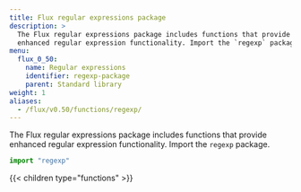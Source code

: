 ```yaml
---
title: Flux regular expressions package
description: >
  The Flux regular expressions package includes functions that provide
  enhanced regular expression functionality. Import the `regexp` package.
menu:
  flux_0_50:
    name: Regular expressions
    identifier: regexp-package
    parent: Standard library
weight: 1
aliases:
  - /flux/v0.50/functions/regexp/
---
```


The Flux regular expressions package includes functions that provide enhanced
regular expression functionality. Import the `regexp` package.

```js
import "regexp"
```

{{< children type="functions" >}}
